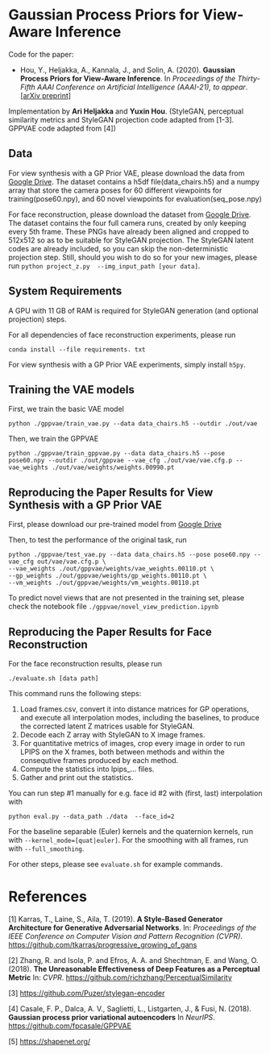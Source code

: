 # Gaussian Process Priors for View-Aware Inference

Code for the paper:
* Hou, Y., Heljakka, A., Kannala, J., and Solin, A. (2020). **Gaussian Process Priors for View-Aware Inference**. In *Proceedings of the Thirty-Fifth AAAI Conference on Artificial Intelligence (AAAI-21), to appear*. [[arXiv preprint]](https://arxiv.org/abs/1912.03249)

Implementation by **Ari Heljakka** and **Yuxin Hou**. (StyleGAN, perceptual similarity metrics and StyleGAN projection code adapted from [1-3]. GPPVAE code adapted from [4])

## Data

For view synthesis with a GP Prior VAE, please download the data from [Google Drive](https://drive.google.com/file/d/19WPAU8VcPJ5UgLz_qdi_n97odMx-L21s/view?usp=sharing). The dataset contains a h5df file(data_chairs.h5) and a numpy array that store the camera poses for 60 different viewpoints for training(pose60.npy), and 60 novel viewpoints for evaluation(seq_pose.npy)

For face reconstruction, please download the dataset from [Google Drive](https://drive.google.com/drive/folders/1lc2YVHq_ZYHsbHRorf9K_KBSTT-fG_Kg).
The dataset contains the four full camera runs, created by only keeping every 5th frame.
These PNGs have already been aligned and cropped to 512x512 so as to be suitable for StyleGAN projection.
The StyleGAN latent codes are already included, so you can skip the non-deterministic projection step. Still, should you wish to do so for your new images, please run `python project_z.py  --img_input_path [your data]`.

## System Requirements

A GPU with 11 GB of RAM is required for StyleGAN generation (and optional projection) steps.

For all dependencies of face reconstruction experiments, please run 
```
conda install --file requirements. txt
```

For view synthesis with a GP Prior VAE experiments, simply install `h5py`.

## Training the VAE models
First, we train the basic VAE model
```
python ./gppvae/train_vae.py --data data_chairs.h5 --outdir ./out/vae
```
Then, we train the GPPVAE
```
python ./gppvae/train_gppvae.py --data data_chairs.h5 --pose pose60.npy --outdir ./out/gppvae --vae_cfg ./out/vae/vae.cfg.p --vae_weights ./out/vae/weights/weights.00990.pt
```

## Reproducing the Paper Results for View Synthesis with a GP Prior VAE

First, please download our pre-trained model from [Google Drive](https://drive.google.com/file/d/1DVg0CT1WlhipxflPGjwj_8jy0r6MxPCG/view?usp=sharing)

Then, to test the performance of the original task, run
```
python ./gppvae/test_vae.py --data data_chairs.h5 --pose pose60.npy --vae_cfg out/vae/vae.cfg.p \
--vae_weights ./out/gppvae/weights/vae_weights.00110.pt \
--gp_weights ./out/gppvae/weights/gp_weights.00110.pt \
--vm_weights ./out/gppvae/weights/vm_weights.00110.pt 
```

To predict novel views that are not presented in the training set, please check the notebook file `./gppvae/novel_view_prediction.ipynb`

## Reproducing the Paper Results for Face Reconstruction

For the face reconstruction results, please run 
```
./evaluate.sh [data path]
```

This command runs the following steps:
1. Load frames.csv, convert it into distance matrices for GP operations, and execute all interpolation modes, including the baselines, to produce the corrected latent Z matrices usable for StyleGAN.
2. Decode each Z array with StyleGAN to X image frames.
3. For quantitative metrics of images, crop every image in order to run LPIPS on the X frames, both between methods and within the consequtive frames produced by each method.
4. Compute the statistics into lpips_... files.
5. Gather and print out the statistics.

You can run step #1 manually for e.g. face id #2 with (first, last) interpolation with
```
python eval.py --data_path ./data  --face_id=2
```

For the baseline separable (Euler) kernels and the quaternion kernels, run with `--kernel_mode=[quat|euler]`.
For the smoothing with all frames, run with `--full_smoothing`.

For other steps, please see `evaluate.sh` for example commands.

# References

[1] Karras, T., Laine, S., Aila, T. (2019). **A Style-Based Generator Architecture for Generative Adversarial Networks**. In: *Proceedings of the IEEE Conference on Computer Vision and Pattern Recognition (CVPR)*. https://github.com/tkarras/progressive_growing_of_gans

[2] Zhang, R. and Isola, P. and Efros, A. A. and Shechtman, E. and Wang, O. (2018). **The Unreasonable Effectiveness of Deep Features as a Perceptual Metric** In: *CVPR*. https://github.com/richzhang/PerceptualSimilarity

[3] https://github.com/Puzer/stylegan-encoder

[4] Casale, F. P., Dalca, A. V., Saglietti, L., Listgarten, J., & Fusi, N. (2018). **Gaussian process prior variational autoencoders** In *NeurIPS*.   https://github.com/fpcasale/GPPVAE

[5] https://shapenet.org/
